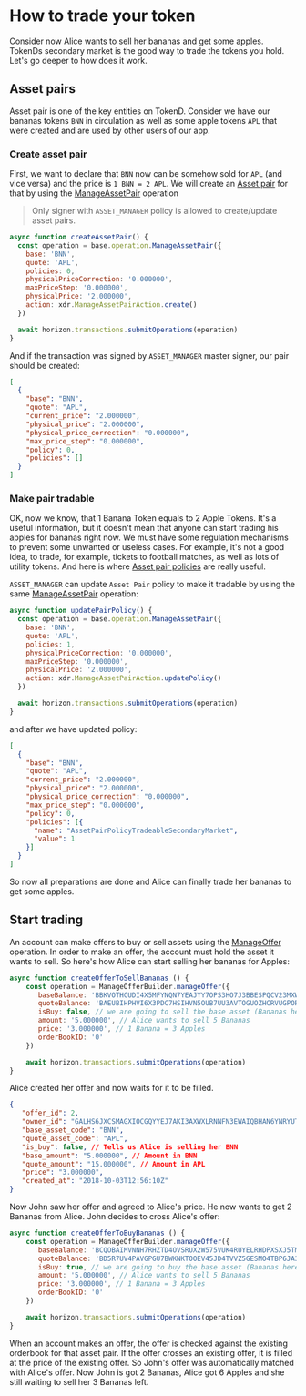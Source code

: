 # How to trade your token

Consider now Alice wants to sell her bananas and get some apples. TokenDs secondary market is the good way to trade 
the tokens you hold. Let's go deeper to how does it work.

## Asset pairs

Asset pair is one of the key entities on TokenD. Consider we have our bananas tokens `BNN` in circulation as well as some 
apple tokens `APL` that were created and are used by other users of our app.

### Create asset pair

First, we want to declare that `BNN` now can be somehow sold for `APL` (and vice versa) and the price is `1 BNN = 2 APL`.
We will create an [Asset pair][2] for that by using the [ManageAssetPair][4] operation

> Only signer with `ASSET_MANAGER` policy is allowed to create/update asset pairs.

```javascript
async function createAssetPair() {
  const operation = base.operation.ManageAssetPair({
    base: 'BNN',
    quote: 'APL',
    policies: 0,
    physicalPriceCorrection: '0.000000',
    maxPriceStep: '0.000000',
    physicalPrice: '2.000000',
    action: xdr.ManageAssetPairAction.create()
  })

  await horizon.transactions.submitOperations(operation)
}
```

And if the transaction was signed by `ASSET_MANAGER` master signer, our pair should be created:

```json
[
  {
    "base": "BNN",
    "quote": "APL",
    "current_price": "2.000000",
    "physical_price": "2.000000",
    "physical_price_correction": "0.000000",
    "max_price_step": "0.000000",
    "policy": 0,
    "policies": []
  }
]
```

### Make pair tradable

OK, now we know, that 1 Banana Token equals to 2 Apple Tokens. It's a useful information, but it doesn't mean that 
anyone can start trading his apples for bananas right now. We must have some regulation mechanisms to prevent some
unwanted or useless cases. For example, it's not a good idea, to trade, for example, tickets to football matches, 
as well as lots of utility tokens. And here is where [Asset pair policies][3] are really useful.

`ASSET_MANAGER` can update `Asset Pair` policy to make it tradable by using the same [ManageAssetPair][4] operation:

```javascript
async function updatePairPolicy() {
  const operation = base.operation.ManageAssetPair({
    base: 'BNN',
    quote: 'APL',
    policies: 1,
    physicalPriceCorrection: '0.000000',
    maxPriceStep: '0.000000',
    physicalPrice: '2.000000',
    action: xdr.ManageAssetPairAction.updatePolicy()
  })

  await horizon.transactions.submitOperations(operation)
}
```

and after we have updated policy:

```json
[
  {
    "base": "BNN",
    "quote": "APL",
    "current_price": "2.000000",
    "physical_price": "2.000000",
    "physical_price_correction": "0.000000",
    "max_price_step": "0.000000",
    "policy": 0,
    "policies": [{
      "name": "AssetPairPolicyTradeableSecondaryMarket",
      "value": 1
    }]
  }
]
```

So now all preparations are done and Alice can finally trade her bananas to get some apples.

## Start trading

An account can make offers to buy or sell assets using the [ManageOffer][5] operation. In order to make an offer, 
the account must hold the asset it wants to sell. So here's how Alice can start selling her bananas for Apples:

```javascript
async function createOfferToSellBananas () {
    const operation = ManageOfferBuilder.manageOffer({
       baseBalance: 'BBKVOTHCUDI4X5MFYNQN7YEAJYY7OPS3HO7J3BBESPQCV23MXW7LLMKR', // Alice's bananas balance ID
       quoteBalance: 'BAEUBIHPHVI6X3PDC7HSIHVN5OUB7UU3AVTOGUOZHCRVUGPORPIIHS44', // Alice's apples balance ID
       isBuy: false, // we are going to sell the base asset (Bananas here)
       amount: '5.000000', // Alice wants to sell 5 Bananas
       price: '3.000000', // 1 Banana = 3 Apples
       orderBookID: '0'
    })

    await horizon.transactions.submitOperations(operation)
}
```

Alice created her offer and now waits for it to be filled. 

```json
{
   "offer_id": 2,
   "owner_id": "GALHS6JXCSMAGXIOCGQYYEJ7AKI3AXWXLRNNFN3EWAIQBHAN6YNRYUTK", // Alice's account id
   "base_asset_code": "BNN",
   "quote_asset_code": "APL",
   "is_buy": false, // Tells us Alice is selling her BNN
   "base_amount": "5.000000", // Amount in BNN
   "quote_amount": "15.000000", // Amount in APL
   "price": "3.000000",
   "created_at": "2018-10-03T12:56:10Z"
}
```

Now John saw her offer and agreed to Alice's price. He now wants to get 2 Bananas from Alice. John decides to cross
Alice's offer:

```javascript
async function createOfferToBuyBananas () {
    const operation = ManageOfferBuilder.manageOffer({
       baseBalance: 'BCQOBAIMVNNH7RHZTD4OVSRUX2W575VUK4RUYELRHDPXSXJ5TMS2BHAV', // John's bananas balance ID
       quoteBalance: 'BD5R7UV4PAVGPGU7BWKNKTOOEV45JD4TVVZ5GESMO4TBP6JA3W2L4HMP', // John's apples balance ID
       isBuy: true, // we are going to buy the base asset (Bananas here)
       amount: '5.000000', // Alice wants to sell 5 Bananas
       price: '3.000000', // 1 Banana = 3 Apples
       orderBookID: '0'
    })

    await horizon.transactions.submitOperations(operation)
}
```

When an account makes an offer, the offer is checked against the existing orderbook for that asset pair. If the 
offer crosses an existing offer, it is filled at the price of the existing offer. So John's offer was automatically 
matched with Alice's offer. Now John is got 2 Bananas, Alice got 6 Apples and she still waiting to sell her 3 Bananas
left.

[1]: /coming_soon.md
[2]: /coming_soon.md
[3]: /coming_soon.md
[4]: /coming_soon.md
[5]: /coming_soon.md

<!--1. Master Signers-->
<!--2. Asset pairs-->
<!--3. Asset pair policies-->
<!--4. Manage asset pair op-->
<!--5. Manage offer op-->
